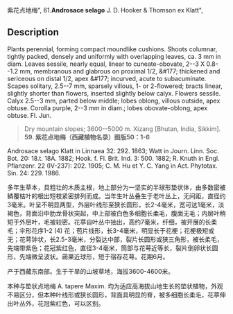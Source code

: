 紫花点地梅",
61.**Androsace selago** J. D. Hooker & Thomson ex Klatt",

## Description
Plants perennial, forming compact moundlike cushions. Shoots columnar, tightly packed, densely and uniformly with overlapping leaves, ca. 3 mm in diam. Leaves sessile, nearly equal, linear to cuneate-obovate, 2--3 X 0.8--1.2 mm, membranous and glabrous on proximal 1/2, &amp;#177; thickened and sericeous on distal 1/2, apex &amp;#177; incurved, acute to subacuminate. Scapes solitary, 2.5--7 mm, sparsely villous, 1- or 2-flowered; bracts linear, slightly shorter than flowers, inserted slightly below calyx. Flowers sessile. Calyx 2.5--3 mm, parted below middle; lobes oblong, villous outside, apex obtuse. Corolla purple, 2--3 mm in diam.; lobes obovate-oblong, apex obtuse. Fl. Jun.

> Dry mountain slopes; 3600--5000 m. Xizang [Bhutan, India, Sikkim].
**59. 紫花点地梅（西藏植物名录）图版50：1-6**

Androsace selago Klatt in Linnaea 32: 292. 1863; Watt in Journ. Linn. Soc. Bot. 20: 18.t. 18A. 1882; Hook. f. Fl. Brit. Ind. 3: 500. 1882; R. Knuth in Engl. Pflanzenr. 22 (IV-237): 202. 1905; C. M. Hu et Y. C. Yang in Act. Phytotax. Sin. 24: 229. 1986.

多年生草本，具粗壮的木质主根，地上部分为一坚实的半球形垫状体，由多数密被鳞覆枯叶的根出短枝紧密排列而成。当年生叶丛叠生于老叶丛上，无间距，直径约3毫米。叶呈不明显两型，外层叶线形至狭长圆形，长2-4毫米，宽可达1毫米，淡褐色，背面沿中肋龙骨状突起，中上部被白色多细胞长柔毛，腹面无毛；内层叶稍短于外层叶，毛被较密。花葶自叶丛中抽出，高约7毫米，纤细，被开展的长柔毛；伞形花序1-2 (4) 花；苞片线形，长3-4毫米，明显长于花梗；花梗极短或无；花萼钟状，长2.5-3毫米，分裂达中部，裂片长圆形或狭三角形，被长柔毛，先端带紫色；花冠紫红色，直径3-4毫米，筒部与花萼近等长，裂片倒卵状长圆形，先端微呈波状。蒴果近球形，短于宿存花萼。花期6月。

产于西藏东南部。生于干旱的山坡草地，海拔3600-4600米。

本种与垫状点地梅 A. tapere Maxim. 均为适应高海拔山地生长的垫状植物，外观不易区分，但本种叶线形或狭长圆形，背面具明显的脊，被多细胞长柔毛，花葶伸出叶丛外，花冠紫红色，可以区别。

